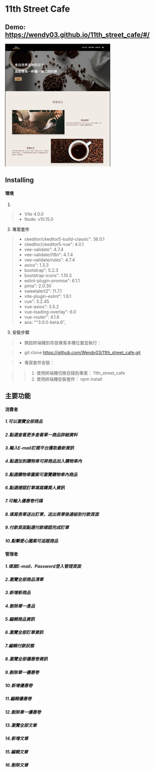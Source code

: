 # 11th Street Cafe

## Demo: https://wendy03.github.io/11th_street_cafe/#/


![image](https://github.com/Wendy03/11th_street_cafe/blob/main/public/home.PNG)

## Installing

#### 環境

1.  
  > - Vite 4.0.0 
  > - Node: v10.15.0

2.  專案套件
  > - ckeditor/ckeditor5-build-classic": 36.0.1
  > - ckeditor/ckeditor5-vue": 4.0.1
  > - vee-validate": 4.7.4
  >- vee-validate/i18n": 4.7.4
  >- vee-validate/rules": 4.7.4
  >- axios": 1.3.3
  >- bootstrap": 5.2.3
  >- bootstrap-icons": 1.10.3
  >- eslint-plugin-promise": 6.1.1
  >- pinia": 2.0.30
  >- sweetalert2": 11.7.1
  >- vite-plugin-eslint": 1.8.1
  >- vue": 3.2.45
  >- vue-axios": 3.5.2
  >- vue-loading-overlay": 6.0
  >- vue-router": 4.1.6
  >- aos: "^3.0.0-beta.6",

3. 安裝步驟
  > - 開啟終端機到存放專案本機位置並執行：

  > - git clone https://github.com/Wendy03/11th_street_cafe.git

  > - 專案套件安裝：

  > >  1. 使用終端機切換目錄到專案： 11th_street_cafe
  > >  2. 使用終端機安裝套件： npm install



## 主要功能

#### 消費者
##### 1.可以瀏覽全部商品
##### 2.點選查看更多查看單一商品詳細資料
##### 3.輸入E-mail訂閱平台獲取最新資訊
##### 4.點選加到購物車可將商品加入購物車內
##### 5.點選購物車圖案可瀏覽購物車內商品
##### 6.點選確認訂單填寫購買人資訊
##### 7.可輸入優惠卷代碼
##### 8.填寫表單送出訂單，送出表單後連結到付款頁面
##### 9.付款頁面點選付款確認完成訂單
##### 10.點擊愛心圖案可追蹤商品



#### 管理者
##### 1.填寫E-mail、Password登入管理頁面
##### 2.瀏覽全部商品清單
##### 3.新增新商品
##### 4.刪除單一產品
##### 5.編輯商品資訊
##### 6.瀏覽全部訂單資訊
##### 7.編輯付款狀態
##### 8.瀏覽全部優惠卷資訊
##### 9.刪除單一優惠卷
##### 10.新增優惠卷
##### 11.編輯優惠卷
##### 12.刪除單一優惠卷
##### 13.瀏覽全部文章
##### 14.新增文章
##### 15.編輯文章
##### 16.刪除文章
